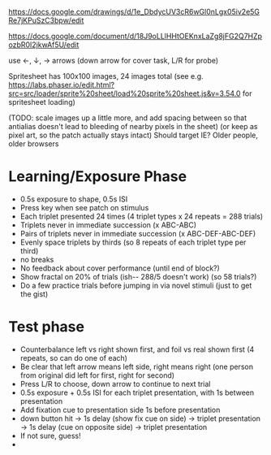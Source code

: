 https://docs.google.com/drawings/d/1e_DbdycUV3cR6wGl0nLgx05iv2e5GRe7jKPuSzC3bpw/edit

https://docs.google.com/document/d/18J9oLLlHHtOEKnxLaZg8jFG2Q7HZpozbR0I2jkwAf5U/edit

use ←, ↓, → arrows (down arrow for cover task, L/R for probe)

Spritesheet has 100x100 images, 24 images total (see e.g. https://labs.phaser.io/edit.html?src=src/loader/sprite%20sheet/load%20sprite%20sheet.js&v=3.54.0 for spritesheet loading)

(TODO: scale images up a little more, and add spacing between so that antialias doesn't lead to bleeding of nearby pixels in the sheet)
(or keep as pixel art, so the patch actually stays intact)
Should target IE? Older people, older browsers

# Learning/Exposure Phase

- 0.5s exposure to shape, 0.5s ISI
- Press key when see patch on stimulus
- Each triplet presented 24 times (4 triplet types x 24 repeats = 288 trials)
- Triplets never in immediate succession (x ABC-ABC)
- Pairs of triplets never in immediate succession (x ABC-DEF-ABC-DEF)
- Evenly space triplets by thirds (so 8 repeats of each triplet type per third)
- no breaks
- No feedback about cover performance (until end of block?)
- Show fractal on 20% of trials (ish-- 288/5 doesn't work) (so 58 trials?)
- Do a few practice trials before jumping in via novel stimuli (just to get the gist)

# Test phase

- Counterbalance left vs right shown first, and foil vs real shown first (4 repeats, so can do one of each)
- Be clear that left arrow means left side, right means right (one person from original did left for first, right for second)
- Press L/R to choose, down arrow to continue to next trial
- 0.5s exposure + 0.5s ISI for each triplet presentation, with 1s between presentation
- Add fixation cue to presentation side 1s before presentation
- down button hit -> 1s delay (show fix cue on side) -> triplet presentation -> 1s delay (cue on opposite side) -> triplet presentation
- If not sure, guess!
-

